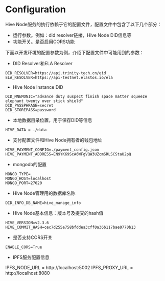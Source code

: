 # Configuration

Hive Node服务的执行依赖于它的配置文件，配置文件中包含了以下几个部分：

- 运行参数。例如：did resolver链接，Hive Node DID信息等
- 功能开关。是否启用CORS功能

下面以开发环境的配置参数为例，介绍下配置文件中可能用到的参数：

- DID Resolver和ELA Resolver

```
DID_RESOLVER=https://api.trinity-tech.cn/eid
ELA_RESOLVER=https://api-testnet.elastos.io/ela
```

- Hive Node Instance DID

```
DID_MNEMONIC="advance duty suspect finish space matter squeeze elephant twenty over stick shield"
DID_PASSPHRASE=secret
DID_STOREPASS=password
```

- 本地数据目录位置，用于保存DID等信息

```
HIVE_DATA = ./data
```

- 支付配置文件和Hive Node拥有者的钱包地址

```
HIVE_PAYMENT_CONFIG=./payment_config.json
HIVE_PAYMENT_ADDRESS=EN9YK69ScA6WFgVQW3UZcmSRLSCStaU2pQ
```

- mongodb的配置

```
MONGO_TYPE=
MONGO_HOST=localhost
MONGO_PORT=27020
```

- Hive Node管理用的数据库名称

```
DID_INFO_DB_NAME=hive_manage_info
```

- Hive Node基本信息：版本号及提交的hash值

```
HIVE_VERSION=v2.3.6
HIVE_COMMIT_HASH=cec7d255e758bfddea3cff0a36b117bae0770b13
```

- 是否支持CORS开关

```
ENABLE_CORS=True
```

- IPFS服务配置信息

IPFS_NODE_URL = http://localhost:5002
IPFS_PROXY_URL = http://localhost:8080
